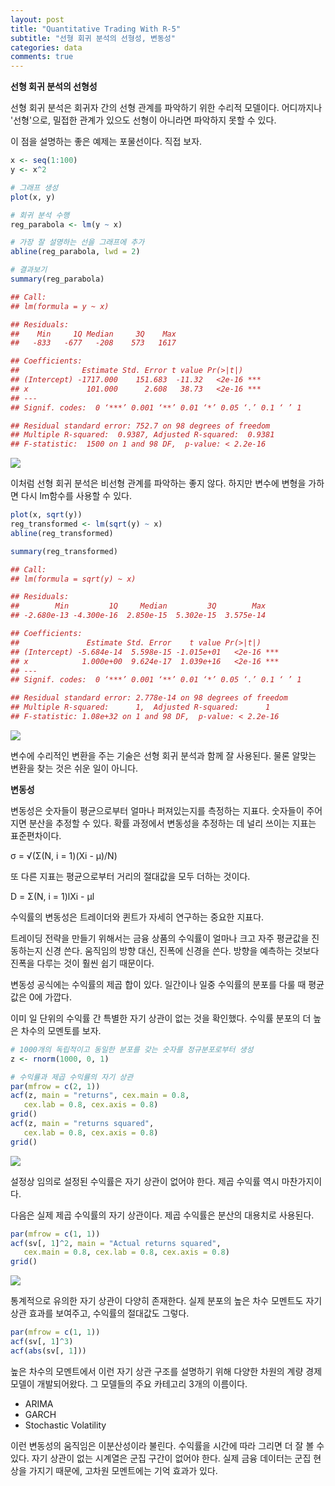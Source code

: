 ```yaml
---
layout: post
title: "Quantitative Trading With R-5"
subtitle: "선형 회귀 분석의 선형성, 변동성"
categories: data
comments: true
---
```


**선형 회귀 분석의 선형성**

선형 회귀 분석은 회귀자 간의 선형 관계를 파악하기 위한 수리적 모델이다. 어디까지나 '선형'으로, 밀접한 관계가 있으도 선형이 아니라면 파악하지 못할 수 있다.

이 점을 설명하는 좋은 예제는 포물선이다. 직접 보자.

```R
x <- seq(1:100)
y <- x^2

# 그래프 생성
plot(x, y)

# 회귀 분석 수행
reg_parabola <- lm(y ~ x)

# 가장 잘 설명하는 선을 그래프에 추가
abline(reg_parabola, lwd = 2)

# 결과보기
summary(reg_parabola)

## Call:
## lm(formula = y ~ x)

## Residuals:
##    Min     1Q Median     3Q    Max 
##   -833   -677   -208    573   1617 

## Coefficients:
##              Estimate Std. Error t value Pr(>|t|)    
## (Intercept) -1717.000    151.683  -11.32   <2e-16 ***
## x             101.000      2.608   38.73   <2e-16 ***
## ---
## Signif. codes:  0 ‘***’ 0.001 ‘**’ 0.01 ‘*’ 0.05 ‘.’ 0.1 ‘ ’ 1

## Residual standard error: 752.7 on 98 degrees of freedom
## Multiple R-squared:  0.9387,	Adjusted R-squared:  0.9381 
## F-statistic:  1500 on 1 and 98 DF,  p-value: < 2.2e-16
```

![](https://imgur.com/0JiHbwd.png)

이처럼 선형 회귀 분석은 비선형 관계를 파악하는 좋지 않다. 하지만 변수에 변형을 가하면 다시 lm함수를 사용할 수 있다.

``` R
plot(x, sqrt(y))
reg_transformed <- lm(sqrt(y) ~ x)
abline(reg_transformed)

summary(reg_transformed)

## Call:
## lm(formula = sqrt(y) ~ x)

## Residuals:
##        Min         1Q     Median         3Q        Max 
## -2.680e-13 -4.300e-16  2.850e-15  5.302e-15  3.575e-14 

## Coefficients:
##               Estimate Std. Error    t value Pr(>|t|)    
## (Intercept) -5.684e-14  5.598e-15 -1.015e+01   <2e-16 ***
## x            1.000e+00  9.624e-17  1.039e+16   <2e-16 ***
## ---
## Signif. codes:  0 ‘***’ 0.001 ‘**’ 0.01 ‘*’ 0.05 ‘.’ 0.1 ‘ ’ 1

## Residual standard error: 2.778e-14 on 98 degrees of freedom
## Multiple R-squared:      1,	Adjusted R-squared:      1 
## F-statistic: 1.08e+32 on 1 and 98 DF,  p-value: < 2.2e-16
```

![](https://imgur.com/Q6ZUgp1.png)

변수에 수리적인 변환을 주는 기술은 선형 회귀 분석과 함께 잘 사용된다. 물론 알맞는 변환을 찾는 것은 쉬운 일이 아니다.



**변동성**

변동성은 숫자들이 평균으로부터 얼마나 퍼져있는지를 측정하는 지표다. 숫자들이 주어지면 분산을 추정할 수 있다. 확률 과정에서 변동성을 추정하는 데 널리 쓰이는 지표는 표준편차이다.

σ = √(Σ(N, i = 1)(Xi - μ)/N)

또 다른 지표는 평균으로부터 거리의 절대값을 모두 더하는 것이다. 

D = Σ(N, i = 1)lXi - μl

수익률의 변동성은 트레이더와 퀸트가 자세히 연구하는 중요한 지표다.

트레이딩 전략을 만들기 위해서는 금융 상품의 수익률이 얼마나 크고 자주 평균값을 진동하는지 신경 쓴다. 움직임의 방향 대신, 진폭에 신경을 쓴다. 방향을 예측하는 것보다 진폭을 다루는 것이 훨씬 쉽기 때문이다.

변동성 공식에는 수익률의 제곱 합이 있다. 일간이나 일중 수익률의 분포를 다룰 때 평균값은 0에 가깝다. 

이미 일 단위의 수익률 간 특별한 자기 상관이 없는 것을 확인했다. 수익률 분포의 더 높은 차수의 모멘토를 보자.

```R
# 1000개의 독립적이고 동일한 분포를 갖는 숫자를 정규분포로부터 생성
z <- rnorm(1000, 0, 1)

# 수익률과 제곱 수익률의 자기 상관
par(mfrow = c(2, 1))
acf(z, main = "returns", cex.main = 0.8,
   cex.lab = 0.8, cex.axis = 0.8)
grid()
acf(z, main = "returns squared",
   cex.lab = 0.8, cex.axis = 0.8)
grid()
```

![](https://imgur.com/B0Bm4Us.png)

설정상 임의로 설정된 수익률은 자기 상관이 없어야 한다. 제곱 수익률 역시 마찬가지이다.

다음은 실제 제곱 수익률의 자기 상관이다. 제곱 수익률은 분산의 대용치로 사용된다.

```R
par(mfrow = c(1, 1))
acf(sv[, 1]^2, main = "Actual returns squared",
   cex.main = 0.8, cex.lab = 0.8, cex.axis = 0.8)
grid()
```

![](https://imgur.com/Nrwfy6w.png)

통계적으로 유의한 자기 상관이 다양히 존재한다. 실제 분포의 높은 차수 모멘트도 자기 상관 효과를 보여주고, 수익률의 절대값도 그렇다.

```R
par(mfrow = c(1, 1))
acf(sv[, 1]^3)
acf(abs(sv[, 1]))
```

높은 차수의 모멘트에서 이런 자기 상관 구조를 설명하기 위해 다양한 차원의 계량 경제 모델이 개발되어왔다. 그 모델들의 주요 카테고리 3개의 이름이다.

- ARIMA
- GARCH
- Stochastic Volatility

이런 변동성의 움직임은 이분산성이라 불린다. 수익률을 시간에 따라 그리면 더 잘 볼 수 있다. 자기 상관이 없는 시계열은 군집 구간이 없어야 한다. 실제 금융 데이터는 군집 현상을 가지기 때문에, 고차원 모멘트에는 기억 효과가 있다.